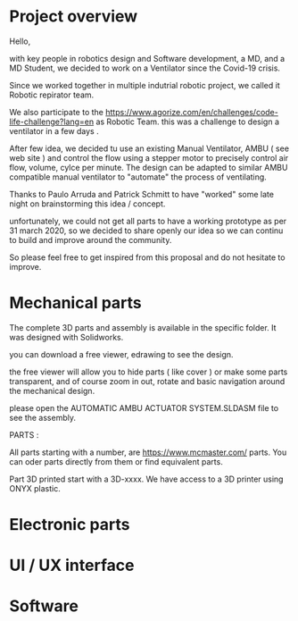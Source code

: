 # Project overview

Hello,

with key people in robotics design and Software development, a MD, and a MD Student, we decided to work on a Ventilator since the Covid-19 crisis.

Since we worked together in multiple indutrial robotic project, we called it Robotic repirator team.

We also participate to the https://www.agorize.com/en/challenges/code-life-challenge?lang=en as Robotic Team. this was a challenge to design a ventilator in a few days .

After few idea, we decided tu use an existing Manual Ventilator, AMBU ( see web site ) and control the flow using a stepper motor to precisely control air flow, volume, cylce per minute. The design can be adapted to similar AMBU compatible manual ventilator to "automate" the process of ventilating.

Thanks to Paulo Arruda and Patrick Schmitt to have "worked" some late night on brainstorming this idea / concept.

unfortunately, we could not get all parts to have a working prototype as per 31 march 2020, so we decided to share openly our idea so we can continu to build and improve around the community.

So please feel free to get inspired from this proposal and do not hesitate to improve.

# Mechanical parts

The complete 3D parts and assembly is available in the specific folder. 
It was designed with Solidworks.

you can download a free viewer, edrawing to see the design.

the free viewer will allow you to hide parts ( like cover ) or make some parts transparent, and of course zoom in out, rotate and basic navigation around the mechanical design.

please open the AUTOMATIC AMBU ACTUATOR SYSTEM.SLDASM file to see the assembly.

PARTS :

All parts starting with a number, are https://www.mcmaster.com/ parts. You can oder parts directly from them or find equivalent parts.

Part 3D printed start with a 3D-xxxx. We have access to a 3D printer using ONYX plastic.

# Electronic parts

# UI / UX interface 

# Software 


